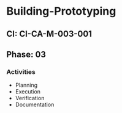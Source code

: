 # Building-Prototyping

## CI: CI-CA-M-003-001
## Phase: 03

### Activities
- Planning
- Execution
- Verification
- Documentation
